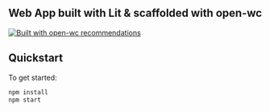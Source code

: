 ## Web App built with Lit & scaffolded with open-wc

[![Built with open-wc recommendations](https://img.shields.io/badge/built%20with-open--wc-blue.svg)](https://github.com/open-wc)

## Quickstart

To get started:

```bash
npm install
npm start
```

